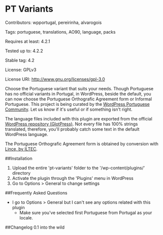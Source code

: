 PT Variants
==========
Contributors: wpportugal, pereirinha, alvarogois

Tags: portuguese, translations, AO90, language, packs

Requires at least: 4.2.1

Tested up to: 4.2.2

Stable tag: 4.2

License: GPLv3

License URI: http://www.gnu.org/licenses/gpl-3.0

Choose the Portuguese variant that suits your needs. Though Portuguese has no official variants in Portugal, in WordPress, beside the default, you can now choose the Portuguese Orthografic Agreement form or Informal Portuguese. This project is being curated by the [WordPress Portuguese Community](http://palheta.wp-portugal.com). Let us know if it's useful or if something isn't right.

The language files included with this plugin are exported from the official [WordPress repository (GlotPress)](https://translate.wordpress.org/projects/wp/dev). Not every file has 100% strings translated, therefore, you'll probably catch some text in the default WordPress language.

The Portuguese Orthografic Agreement form is obtained by conversion with [Lince, by ILTEC](http://www.portaldalinguaportuguesa.org/?action=lince).  

##Installation

1. Upload the entire 'pt-variants' folder to the '/wp-content/plugins/' directory
1. Activate the plugin through the 'Plugins' menu in WordPress
1. Go to Options > General to change settings

##Frequently Asked Questions

* I go to Options > General but I can't see any options related with this plugin
    * Make sure you've selected first Portuguese from Portugal as your locale.

##Changelog
0.1 into the wild
